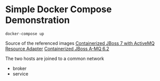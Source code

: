 # Simple Docker Compose Demonstration

```
docker-compose up
```

Source of the referenced images
[Containerized JBoss 7 with ActiveMQ Resource Adapter](https://github.com/bdurepo1/jboss7-ra.git)
[Containerized JBoss A-MQ 6.2](https://github.com/bdurepo1/jboss6.2-amq.git)

The two hosts are joined to a common network 
* broker
* service
